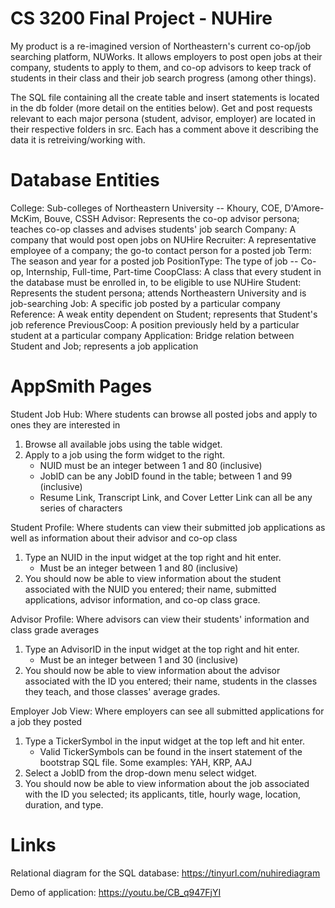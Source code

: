 # CS 3200 Final Project - NUHire

My product is a re-imagined version of Northeastern's current co-op/job searching platform, NUWorks. It allows employers to post open jobs at their company, students to apply to them, and co-op advisors to keep track of students in their class and their job search progress (among other things).

The SQL file containing all the create table and insert statements is located in the db folder (more detail on the entities below). Get and post requests relevant to each major persona (student, advisor, employer) are located in their respective folders in src. Each has a comment above it describing the data it is retreiving/working with.

# Database Entities

College: Sub-colleges of Northeastern University -- Khoury, COE, D'Amore-McKim, Bouve, CSSH
Advisor: Represents the co-op advisor persona; teaches co-op classes and advises students' job search
Company: A company that would post open jobs on NUHire
Recruiter: A representative employee of a company; the go-to contact person for a posted job
Term: The season and year for a posted job
PositionType: The type of job -- Co-op, Internship, Full-time, Part-time
CoopClass: A class that every student in the database must be enrolled in, to be eligible to use NUHire
Student: Represents the student persona; attends Northeastern University and is job-searching
Job: A specific job posted by a particular company
Reference: A weak entity dependent on Student; represents that Student's job reference
PreviousCoop: A position previously held by a particular student at a particular company
Application: Bridge relation between Student and Job; represents a job application

# AppSmith Pages

Student Job Hub: Where students can browse all posted jobs and apply to ones they are interested in
1. Browse all available jobs using the table widget.
2. Apply to a job using the form widget to the right.
    - NUID must be an integer between 1 and 80 (inclusive)
    - JobID can be any JobID found in the table; between 1 and 99 (inclusive)
    - Resume Link, Transcript Link, and Cover Letter Link can all be any series of characters

Student Profile: Where students can view their submitted job applications as well as information about their advisor and co-op class
1. Type an NUID in the input widget at the top right and hit enter.
    - Must be an integer between 1 and 80 (inclusive)
2. You should now be able to view information about the student associated with the NUID you entered; their name, submitted applications, advisor information, and co-op class grace.

Advisor Profile: Where advisors can view their students' information and class grade averages
1. Type an AdvisorID in the input widget at the top right and hit enter.
    - Must be an integer between 1 and 30 (inclusive)
2. You should now be able to view information about the advisor associated with the ID you entered; their name, students in the classes they teach, and those classes' average grades.

Employer Job View: Where employers can see all submitted applications for a job they posted
1. Type a TickerSymbol in the input widget at the top left and hit enter.
    - Valid TickerSymbols can be found in the insert statement of the bootstrap SQL file. Some examples: YAH, KRP, AAJ
2. Select a JobID from the drop-down menu select widget.
3. You should now be able to view information about the job associated with the ID you selected; its applicants, title, hourly wage, location, duration, and type.

# Links

Relational diagram for the SQL database: https://tinyurl.com/nuhirediagram

Demo of application: https://youtu.be/CB_q947FjYI 
